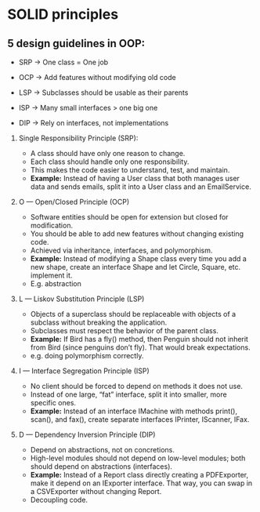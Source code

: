 # SOLID principles

## 5 design guidelines in OOP:

- SRP → One class = One job

- OCP → Add features without modifying old code

- LSP → Subclasses should be usable as their parents

- ISP → Many small interfaces > one big one

- DIP → Rely on interfaces, not implementations



1. Single Responsibility Principle (SRP):
   - A class should have only one reason to change.
   - Each class should handle only one responsibility.
   - This makes the code easier to understand, test, and maintain.
   - **Example:** Instead of having a User class that both manages user data and sends emails, split it into a User class and an EmailService.


2. O — Open/Closed Principle (OCP)
   - Software entities should be open for extension but closed for modification.
   - You should be able to add new features without changing existing code.
   - Achieved via inheritance, interfaces, and polymorphism.
   - **Example:** Instead of modifying a Shape class every time you add a new shape, create an interface Shape and let Circle, Square, etc. implement it.
   - E.g. abstraction

3. L — Liskov Substitution Principle (LSP)
   - Objects of a superclass should be replaceable with objects of a subclass without breaking the application.
   - Subclasses must respect the behavior of the parent class.
   - **Example:** If Bird has a fly() method, then Penguin should not inherit from Bird (since penguins don’t fly). That would break expectations.
   - e.g. doing polymorphism correctly. 

4. I — Interface Segregation Principle (ISP)
   - No client should be forced to depend on methods it does not use.
   - Instead of one large, “fat” interface, split it into smaller, more specific ones.
   - **Example:** Instead of an interface IMachine with methods print(), scan(), and fax(), create separate interfaces IPrinter, IScanner, IFax.

5. D — Dependency Inversion Principle (DIP)
   - Depend on abstractions, not on concretions.
   - High-level modules should not depend on low-level modules; both should depend on abstractions (interfaces).
   - **Example:** Instead of a Report class directly creating a PDFExporter, make it depend on an IExporter interface. That way, you can swap in a CSVExporter without changing Report.
   - Decoupling code. 